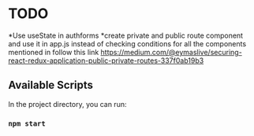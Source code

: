 # TODO

*Use useState in authforms
*create private and public route component and use it in app.js instead of checking conditions for all the components mentioned in <route> follow this link https://medium.com/@eymaslive/securing-react-redux-application-public-private-routes-337f0ab19b3

## Available Scripts



In the project directory, you can run:

### `npm start`

